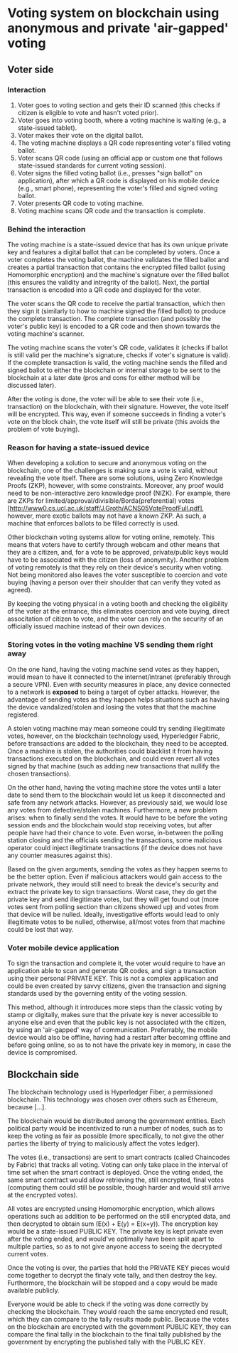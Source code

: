 # Voting system on blockchain using anonymous and private 'air-gapped' voting

## Voter side

### Interaction

1. Voter goes to voting section and gets their ID scanned (this checks if citizen is eligible to vote and hasn't voted prior).
2. Voter goes into voting booth, where a voting machine is waiting (e.g., a state-issued tablet).
3. Voter makes their vote on the digital ballot.
4. The voting machine displays a QR code representing voter's filled voting ballot.
5. Voter scans QR code (using an official app or custom one that follows state-issued standards for current voting session).
6. Voter signs the filled voting ballot (i.e., presses "sign ballot" on application), after which a QR code is displayed on his mobile device (e.g., smart phone), representing the voter's filled and signed voting ballot.
7. Voter presents QR code to voting machine.
8. Voting machine scans QR code and the transaction is complete.

### Behind the interaction

The voting machine is a state-issued device that has its own unique private key and features a digital ballot that can be completed by voters. Once a voter completes the voting ballot, the machine validates the filled ballot and creates a partial transaction that contains the encrypted filled ballot (using Homomorphic encryption) and the machine's signature over the filled ballot (this ensures the validity and intregrity of the ballot). Next, the partial transaction is encoded into a QR code and displayed for the voter.

The voter scans the QR code to receive the partial transaction, which then they sign it (similarly to how to machine signed the filled ballot) to produce the  complete transaction. The complete transaction (and possibly the voter's public key) is encoded to a QR code and then shown towards the voting machine's scanner.

The voting machine scans the voter's QR code, validates it (checks if ballot is still valid per the machine's signature, checks if voter's signature is valid). If the complete transaction is valid, the voting machine sends the filled and signed ballot to either the blockchain or internal storage to be sent to the blockchain at a later date (pros and cons for either method will be discussed later).

After the voting is done, the voter will be able to see their vote (i.e., transaction) on the blockchain, with their signature. However, the vote itself will be encrypted. This way, even if someone succeeds in finding a voter's vote on the block chain, the vote itself will still be private (this avoids the problem of vote buying).

### Reason for having a state-issued device

When developing a solution to secure and anonymous voting on the blockchain, one of the challenges is making sure a vote is valid, without revealing the vote itself. There are some solutions, using Zero Knowledge Proofs (ZKP), however, with some constraints. Moreover, any proof would need to be non-interactive zero knowledge proof (NIZK). For example, there are ZKPs for limited/approval/divisible/Borda(preferential) votes [http://www0.cs.ucl.ac.uk/staff/J.Groth/ACNS05VoteProofFull.pdf], however, more exotic ballots may not have a known ZKP. As such, a machine that enforces ballots to be filled correctly is used.

Other blockchain voting systems allow for voting online, remotely. This means that voters have to certify through webcam and other means that they are a citizen, and, for a vote to be approved, private/public keys would have to be associated with the citizen (loss of anonymity). Another problem of voting remotely is that they rely on their device's security when voting. Not being monitored also leaves the voter susceptible to coercion and vote buying (having a person over their shoulder that can verify they voted as agreed).

By keeping the voting physical in a voting booth and checking the eligibility of the voter at the entrance, this eliminates coercion and vote buying, direct associtation of citizen to vote, and the voter can rely on the security of an officially issued machine instead of their own devices.

### Storing votes in the voting machine VS sending them right away

On the one hand, having the voting machine send votes as they happen, would mean to have it connected to the internet/intranet (preferably through a secure VPN). Even with security measures in place, any device connected to a network is **exposed** to being a target of cyber attacks. However, the advantage of sending votes as they happen helps situations such as having the device vandalized/stolen and losing the votes that that the machine registered.

A stolen voting machine may mean someone could try sending illegitimate votes, however, on the blockchain technology used, Hyperledger Fabric, before transactions are added to the blockchain, they need to be accepted. Once a machine is stolen, the authorities could blacklist it from having transactions executed on the blockchain, and could even revert all votes signed by that machine (such as adding new transactions that nullify the chosen transactions).

On the other hand, having the voting machine store the votes until a later date to send them to the blockchain would let us keep it disconnected and safe from any network attacks. However, as previously said, we would lose any votes from defective/stolen machines. Furthermore, a new problem arises: when to finally send the votes. It would have to be before the voting session ends and the blockchain would stop receiving votes, but after people have had their chance to vote. Even worse, in-between the polling station closing and the officials sending the transactions, some malicious operator could inject illegitimate transactions (if the device does not have any counter measures against this).

Based on the given arguments, sending the votes as they happen seems to be the better option. Even if malicious attackers would gain access to the private network, they would still need to break the device's security and extract the private key to sign transactions. Worst case, they do get the private key and send illegitimate votes, but they will get found out (more votes sent from polling section than citizens showed up) and votes from that device will be nulled. Ideally, investigative efforts would lead to only illegitimate votes to be nulled, otherwise, all/most votes from that machine could be lost that way.

### Voter mobile device application

To sign the transaction and complete it, the voter would require to have an application able to scan and generate QR codes, and sign a transaction using their personal PRIVATE KEY. This is not a complex application and could be even created by savvy citizens, given the transaction and signing standards used by the governing entity of the voting session.

This method, although it introduces more steps than the classic voting by stamp or digitally, makes sure that the private key is never accessible to anyone else and even that the public key is not associated with the citizen, by using an 'air-gapped' way of communication. Preferrably, the mobile device would also be offline, having had a restart after becoming offline and before going online, so as to not have the private key in memory, in case the device is compromised.

## Blockchain side

The blockchain technology used is Hyperledger Fiber, a permissioned blockchain. This technology was chosen over others such as Ethereum, because [...].

The blockchain would be distributed among the government entities. Each political party would be incentivized to run a number of nodes, such as to keep the voting as fair as possible (more specifically, to not give the other parties the liberty of trying to maliciously affect the votes ledger).

The votes (i.e., transactions) are sent to smart contracts (called Chaincodes by Fabric) that tracks all voting. Voting can only take place in the interval of time set when the smart contract is deployed. Once the voting ended, the same smart contract would allow retrieving the, still encrypted, final votes (computing them could still be possible, though harder and would still arrive at the encrypted votes).

All votes are encrypted unsing Homomorphic encryption, which allows operations such as addition to be performed on the still encrypted data, and then decrypted to obtain sum (E(x) + E(y) = E(x+y)). The encryption key would be a state-issued PUBLIC KEY. The private key is kept private even after the voting ended, and would've optimally have been split apart to multiple parties, so as to not give anyone access to seeing the decrypted current votes.

Once the voting is over, the parties that hold the PRIVATE KEY pieces would come together to decrypt the finaly vote tally, and then destroy the key. Furthermore, the blockchain will be stopped and a copy would be made available publicly.

Everyone would be able to check if the voting was done correctly by checking the blockchain. They would reach the same encrypted end result, which they can compare to the tally results made public. Because the votes on the blockchain are encrypted with the government PUBLIC KEY, they can compare the final tally in the blockchain to the final tally published by the government by encrypting the published tally with the PUBLIC KEY.
